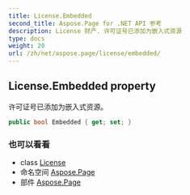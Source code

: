 ```yaml
---
title: License.Embedded
second_title: Aspose.Page for .NET API 参考
description: License 财产. 许可证号已添加为嵌入式资源
type: docs
weight: 20
url: /zh/net/aspose.page/license/embedded/
---
```

## License.Embedded property

许可证号已添加为嵌入式资源。

```csharp
public bool Embedded { get; set; }
```

### 也可以看看

* class [License](../)
* 命名空间 [Aspose.Page](../../license/)
* 部件 [Aspose.Page](../../../)


